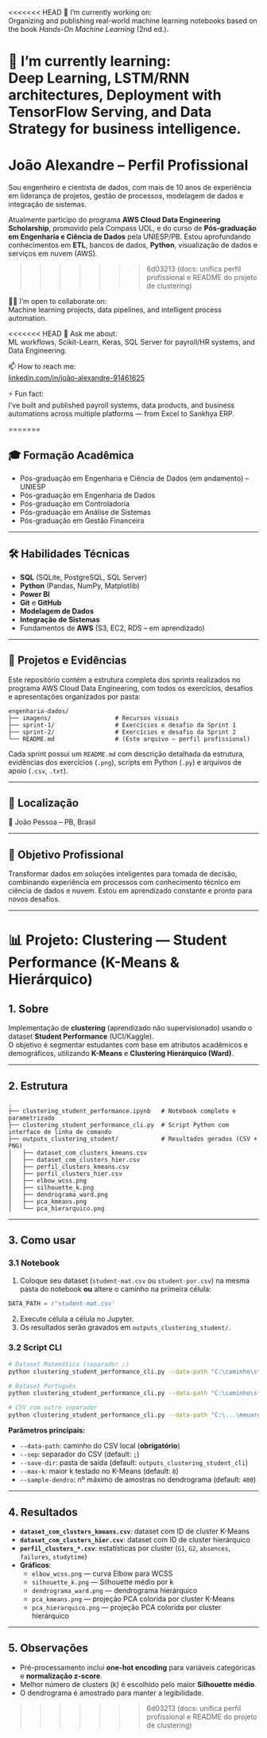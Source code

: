 <<<<<<< HEAD
🔭 I’m currently working on:  
Organizing and publishing real-world machine learning notebooks based on the book *Hands-On Machine Learning* (2nd ed.).

🌱 I’m currently learning:  
Deep Learning, LSTM/RNN architectures, Deployment with TensorFlow Serving, and Data Strategy for business intelligence.
=======
# João Alexandre – Perfil Profissional

Sou engenheiro e cientista de dados, com mais de 10 anos de experiência em liderança de projetos, gestão de processos, modelagem de dados e integração de sistemas.

Atualmente participo do programa **AWS Cloud Data Engineering Scholarship**, promovido pela Compass UOL, e do curso de **Pós-graduação em Engenharia e Ciência de Dados** pela UNIESP/PB. Estou aprofundando conhecimentos em **ETL**, bancos de dados, **Python**, visualização de dados e serviços em nuvem (AWS).
>>>>>>> 6d03213 (docs: unifica perfil profissional e README do projeto de clustering)

👨‍💻 I’m open to collaborate on:  
Machine learning projects, data pipelines, and intelligent process automation.

<<<<<<< HEAD
💬 Ask me about:  
ML workflows, Scikit-Learn, Keras, SQL Server for payroll/HR systems, and Data Engineering.

📫 How to reach me:  
[linkedin.com/in/joão-alexandre-91461625](https://www.linkedin.com/in/joão-alexandre-91461625)

⚡ Fun fact:  
I’ve built and published payroll systems, data products, and business automations across multiple platforms — from Excel to Sankhya ERP.

=======
## 🎓 Formação Acadêmica
- Pós-graduação em Engenharia e Ciência de Dados (em andamento) – UNIESP
- Pós-graduação em Engenharia de Dados
- Pós-graduação em Controladoria
- Pós-graduação em Análise de Sistemas
- Pós-graduação em Gestão Financeira

---

## 🛠 Habilidades Técnicas
- **SQL** (SQLite, PostgreSQL, SQL Server)
- **Python** (Pandas, NumPy, Matplotlib)
- **Power BI**
- **Git** e **GitHub**
- **Modelagem de Dados**
- **Integração de Sistemas**
- Fundamentos de **AWS** (S3, EC2, RDS – em aprendizado)

---

## 📂 Projetos e Evidências
Este repositório contém a estrutura completa dos sprints realizados no programa AWS Cloud Data Engineering, com todos os exercícios, desafios e apresentações organizados por pasta:

```
engenharia-dados/
├── imagens/                  # Recursos visuais
├── sprint-1/                 # Exercícios e desafio da Sprint 1
├── sprint-2/                 # Exercícios e desafio da Sprint 2
└── README.md                 # (Este arquivo – perfil profissional)
```

Cada sprint possui um `README.md` com descrição detalhada da estrutura, evidências dos exercícios (`.png`), scripts em Python (`.py`) e arquivos de apoio (`.csv`, `.txt`).

---

## 📍 Localização
📌 João Pessoa – PB, Brasil

---

## 🚀 Objetivo Profissional
Transformar dados em soluções inteligentes para tomada de decisão, combinando experiência em processos com conhecimento técnico em ciência de dados e nuvem. Estou em aprendizado constante e pronto para novos desafios.

---

# 📊 Projeto: Clustering — Student Performance (K-Means & Hierárquico)

## 1. Sobre
Implementação de **clustering** (aprendizado não supervisionado) usando o dataset **Student Performance** (UCI/Kaggle).  
O objetivo é segmentar estudantes com base em atributos acadêmicos e demográficos, utilizando **K-Means** e **Clustering Hierárquico (Ward)**.

---

## 2. Estrutura
```
.
├── clustering_student_performance.ipynb   # Notebook completo e parametrizado
├── clustering_student_performance_cli.py  # Script Python com interface de linha de comando
├── outputs_clustering_student/            # Resultados gerados (CSV + PNG)
│   ├── dataset_com_clusters_kmeans.csv
│   ├── dataset_com_clusters_hier.csv
│   ├── perfil_clusters_kmeans.csv
│   ├── perfil_clusters_hier.csv
│   ├── elbow_wcss.png
│   ├── silhouette_k.png
│   ├── dendrograma_ward.png
│   ├── pca_kmeans.png
│   └── pca_hierarquico.png
```

---

## 3. Como usar

### 3.1 Notebook
1. Coloque seu dataset (`student-mat.csv` ou `student-por.csv`) na mesma pasta do notebook **ou** altere o caminho na primeira célula:
```python
DATA_PATH = r'student-mat.csv'
```
2. Execute célula a célula no Jupyter.
3. Os resultados serão gravados em `outputs_clustering_student/`.

### 3.2 Script CLI
```bash
# Dataset Matemática (separador ;)
python clustering_student_performance_cli.py --data-path "C:\caminho\student-mat.csv"

# Dataset Português
python clustering_student_performance_cli.py --data-path "C:\caminho\student-por.csv" --save-dir outputs_por

# CSV com outro separador
python clustering_student_performance_cli.py --data-path "C:\...\meuarquivo.csv" --sep ","
```

**Parâmetros principais:**
- `--data-path`: caminho do CSV local (**obrigatório**)
- `--sep`: separador do CSV (default: `;`)
- `--save-dir`: pasta de saída (default: `outputs_clustering_student_cli`)
- `--max-k`: maior k testado no K-Means (default: `8`)
- `--sample-dendro`: nº máximo de amostras no dendrograma (default: `400`)

---

## 4. Resultados
- **`dataset_com_clusters_kmeans.csv`**: dataset com ID de cluster K-Means
- **`dataset_com_clusters_hier.csv`**: dataset com ID de cluster hierárquico
- **`perfil_clusters_*.csv`**: estatísticas por cluster (`G1`, `G2`, `absences`, `failures`, `studytime`)
- **Gráficos**:
  - `elbow_wcss.png` — curva Elbow para WCSS
  - `silhouette_k.png` — Silhouette médio por k
  - `dendrograma_ward.png` — dendrograma hierárquico
  - `pca_kmeans.png` — projeção PCA colorida por cluster K-Means
  - `pca_hierarquico.png` — projeção PCA colorida por cluster hierárquico

---

## 5. Observações
- Pré-processamento inclui **one-hot encoding** para variáveis categóricas e **normalização z-score**.
- Melhor número de clusters (k) é escolhido pelo maior **Silhouette médio**.
- O dendrograma é amostrado para manter a legibilidade.
>>>>>>> 6d03213 (docs: unifica perfil profissional e README do projeto de clustering)
